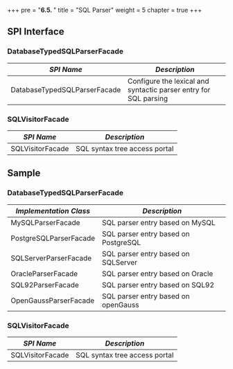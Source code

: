 +++
pre = "<b>6.5. </b>"
title = "SQL Parser"
weight = 5
chapter = true
+++

## SPI Interface

### DatabaseTypedSQLParserFacade

| *SPI Name*                    | *Description*                            |
| ---------------------------- | ----------------------------------- |
| DatabaseTypedSQLParserFacade | Configure the lexical and syntactic parser entry for SQL parsing |

### SQLVisitorFacade

| *SPI Name*                           | *Description*                                  |
| ----------------------------------- | ------------------------------------------ |
| SQLVisitorFacade                    | SQL syntax tree access portal                        |

## Sample

### DatabaseTypedSQLParserFacade

| *Implementation Class* | *Description*            |
| ---------------------- |--------------------------|
| MySQLParserFacade      | SQL parser entry based on MySQL |
| PostgreSQLParserFacade | SQL parser entry based on PostgreSQL|
| SQLServerParserFacade  | SQL parser entry based on SQLServer |
| OracleParserFacade     | SQL parser entry based on Oracle|
| SQL92ParserFacade      | SQL parser entry based on SQL92 |
| OpenGaussParserFacade  | SQL parser entry based on openGauss |

### SQLVisitorFacade

| *SPI Name*                           | *Description*                                  |
| ----------------------------------- | ------------------------------------------ |
| SQLVisitorFacade                    | SQL syntax tree access portal                            |
